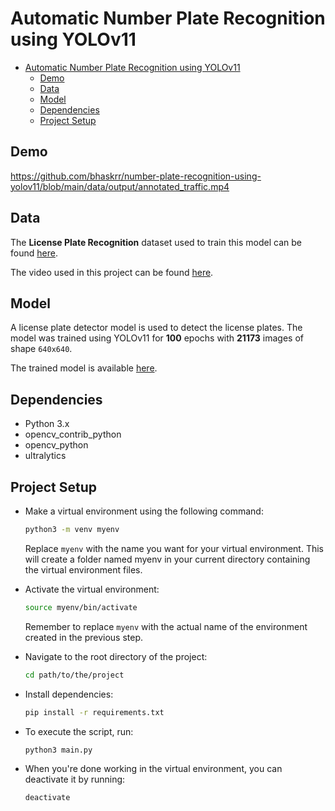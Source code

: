 # Automatic Number Plate Recognition using YOLOv11

- [Automatic Number Plate Recognition using YOLOv11](#automatic-number-plate-recognition-using-yolov11)
  - [Demo](#demo)
  - [Data](#data)
  - [Model](#model)
  - [Dependencies](#dependencies)
  - [Project Setup](#project-setup)

## Demo

https://github.com/bhaskrr/number-plate-recognition-using-yolov11/blob/main/data/output/annotated_traffic.mp4


## Data

The **License Plate Recognition** dataset used to train this model can be found [here](https://universe.roboflow.com/roboflow-universe-projects/license-plate-recognition-rxg4e/dataset/4).

The video used in this project can be found [here](https://www.pexels.com/video/cars-are-driving-on-a-snowy-road-in-the-city-9487043/).

## Model

A license plate detector model is used to detect the license plates. The model was trained using YOLOv11 for **100** epochs with **21173** images of shape `640x640`.

The trained model is available [here](./models/license_plate_detector.pt).

## Dependencies

- Python 3.x
- opencv_contrib_python
- opencv_python
- ultralytics

## Project Setup

- Make a virtual environment using the following command:

  ```bash
  python3 -m venv myenv
  ```

  Replace `myenv` with the name you want for your virtual environment. This will create a folder named myenv in your current directory containing the virtual environment files.

- Activate the virtual environment:

  ```bash
  source myenv/bin/activate
  ```

  Remember to replace `myenv` with the actual name of the environment created in the previous step.

- Navigate to the root directory of the project:

  ```bash
  cd path/to/the/project
  ```

- Install dependencies:
  ```bash
  pip install -r requirements.txt
  ```
- To execute the script, run:

  ```bash
  python3 main.py
  ```

- When you're done working in the virtual environment, you can deactivate it by running:
  ```bash
  deactivate
  ```
